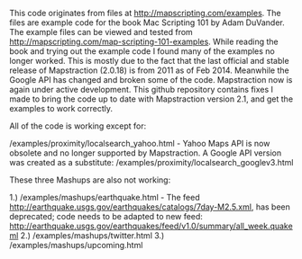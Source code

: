 This code originates from files at http://mapscripting.com/examples. The files are example code for the book Mac Scripting 101 by Adam DuVander. The example files can be viewed and tested from http://mapscripting.com/map-scripting-101-examples. While reading the book and trying out the example code I found many of the examples no longer worked. This is mostly due to the fact that the last official and stable release of Mapstraction (2.0.18) is from 2011 as of Feb 2014. Meanwhile the Google API has changed and broken some of the code. Mapstraction now is again under active development. This github repository contains fixes I made to bring the code up to date with Mapstraction version 2.1, and get the examples to work correctly. 

All of the code is working except for:

/examples/proximity/localsearch_yahoo.html - Yahoo Maps API is now obsolete and no longer supported by Mapstraction. A Google API version was created as a substitute: /examples/proximity/localsearch_googlev3.html

These three Mashups are also not working:

1.) /examples/mashups/earthquake.html - The feed http://earthquake.usgs.gov/earthquakes/catalogs/7day-M2.5.xml, has been deprecated; code needs to be adapted to new feed: http://earthquake.usgs.gov/earthquakes/feed/v1.0/summary/all_week.quakeml
2.) /examples/mashups/twitter.html
3.) /examples/mashups/upcoming.html

